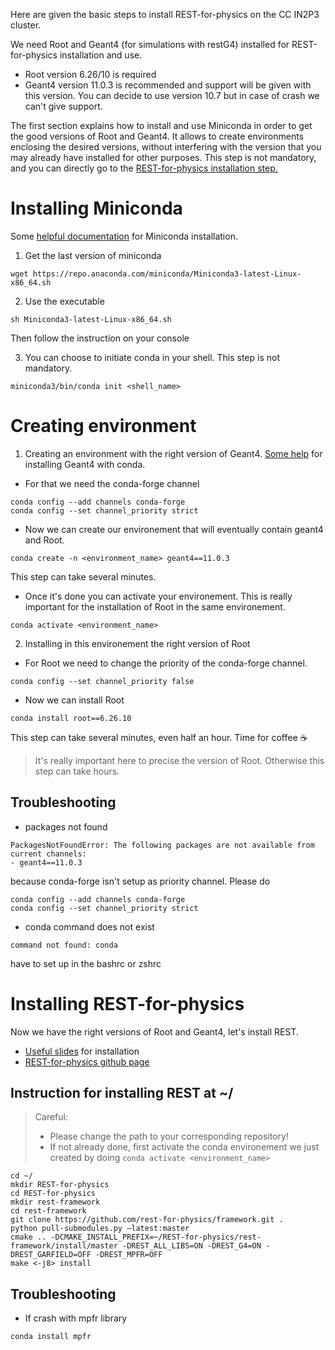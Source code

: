 Here are given the basic steps to install REST-for-physics on the CC IN2P3 cluster.

We need Root and Geant4 (for simulations with restG4) installed for REST-for-physics installation and use.
- Root version 6.26/10 is required
- Geant4 version 11.0.3 is recommended and support will be given with this version. You can decide to use version 10.7 but in case of crash we can't give support.

The first section explains how to install and use Miniconda in order to get the good versions of Root and Geant4.
It allows to create environments enclosing the desired versions, without interfering with the version that you may already have installed for other purposes.
This step is not mandatory, and you can directly go to the [REST-for-physics installation step.](#installing-rest-for-physics)

# Installing Miniconda

Some [helpful documentation](https://docs.conda.io/en/latest/miniconda.html) for Miniconda installation.

1. Get the last version of miniconda

```
wget https://repo.anaconda.com/miniconda/Miniconda3-latest-Linux-x86_64.sh
```
2. Use the executable

```
sh Miniconda3-latest-Linux-x86_64.sh
``` 
Then follow the instruction on your console

3. You can choose to initiate conda in your shell. This step is not mandatory. 

```
miniconda3/bin/conda init <shell_name>
```

# Creating environment

1. Creating an environment with the right version of Geant4. [Some help](https://github.com/conda-forge/geant4-feedstock) for installing Geant4 with conda.

- For that we need the conda-forge channel

```
conda config --add channels conda-forge
conda config --set channel_priority strict
```

- Now we can create our environement that will eventually contain geant4 and Root.

```
conda create -n <environment_name> geant4==11.0.3
```
This step can take several minutes.

- Once it's done you can activate your environement. This is really important for the installation of Root in the same environement.

```
conda activate <environment_name>
``` 

2. Installing in this environement the right version of Root 

- For Root we need to change the priority of the conda-forge channel. 

```
conda config --set channel_priority false
```

- Now we can install Root

```
conda install root==6.26.10
```

This step can take several minutes, even half an hour.
Time for coffee :coffee:

> It's really important here to precise the version of Root. 
> Otherwise this step can take hours.


## Troubleshooting

- packages not found
>
```console
PackagesNotFoundError: The following packages are not available from current channels:
- geant4==11.0.3
```
because conda-forge isn't setup as priority channel. Please do
```
conda config --add channels conda-forge
conda config --set channel_priority strict
```

- conda command does not exist
>
```console
command not found: conda
```
have to set up in the bashrc or zshrc

# Installing REST-for-physics

Now we have the right versions of Root and Geant4, let's install REST.

- [Useful slides](https://indico.capa.unizar.es/event/26/timetable/?view=standard) for installation
- [REST-for-physics github page](https://github.com/rest-for-physics)

## Instruction for installing REST at ~/

> Careful: 
> - Please change the path to your corresponding repository!
> - If not already done, first activate the conda environement we just created by doing `conda activate <environment_name>` 

```
cd ~/
mkdir REST-for-physics
cd REST-for-physics
mkdir rest-framework
cd rest-framework
git clone https://github.com/rest-for-physics/framework.git .
python pull-submodules.py –latest:master
cmake .. -DCMAKE_INSTALL_PREFIX=~/REST-for-physics/rest-framework/install/master -DREST_ALL_LIBS=ON -DREST_G4=ON -DREST_GARFIELD=OFF -DREST_MPFR=OFF
make <-j8> install
```

## Troubleshooting

- If crash with mpfr library
```
conda install mpfr
```

